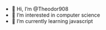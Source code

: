 - 👋 Hi, I’m @Theodor908
- 👀 I’m interested in computer science
- 🌱 I’m currently learning javascript

<!---
Theodor908/Theodor908 is a ✨ special ✨ repository because its `README.md` (this file) appears on your GitHub profile.
You can click the Preview link to take a look at your changes.
--->

